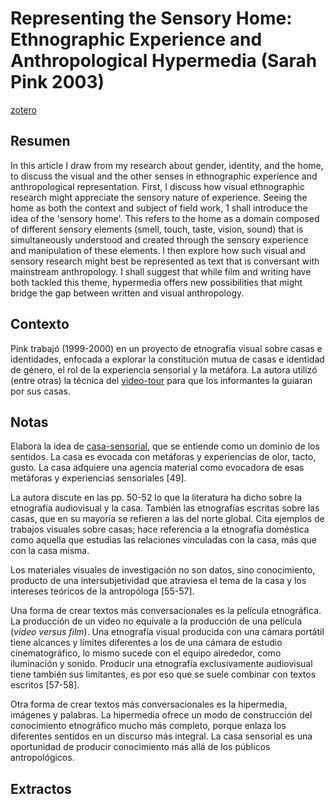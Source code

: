 # Representing the Sensory Home: Ethnographic Experience and Anthropological Hypermedia (Sarah Pink 2003)

[zotero](zotero://select/items/@pink2003)

## Resumen

In this article I draw from my research about gender, identity, and the home, to discuss the visual and the other senses in ethnographic experience and anthropological representation. First, I discuss how visual ethnographic research might appreciate the sensory nature of experience. Seeing the home as both the context and subject of field work, 1 shall introduce the idea of the 'sensory home'. This refers to the home as a domain composed of different sensory elements (smell, touch, taste, vision, sound) that is simultaneously understood and created through the sensory experience and manipulation of these elements. I then explore how such visual and sensory research might best be represented as text that is conversant with mainstream anthropology. I shall suggest that while film and writing have both tackled this theme, hypermedia offers new possibilities that might bridge the gap between written and visual anthropology.

## Contexto

Pink trabajó (1999-2000) en un proyecto de etnografía visual sobre casas e identidades, enfocada a explorar la constitución mutua de casas e identidad de género, el rol de la experiencia sensorial y la metáfora. La autora utilizó (entre otras) la técnica del [video-tour](video-tour.md) para que los informantes la guiaran por sus casas.

## Notas

Elabora la idea de [casa-sensorial](casa-sensorial.md), que se entiende como un dominio de los sentidos. La casa es evocada con metáforas y experiencias de olor, tacto, gusto. La casa adquiere una agencia material como evocadora de esas metáforas y experiencias sensoriales [49].

La autora discute en las pp. 50-52 lo que la literatura ha dicho sobre la etnografía audiovisual y la casa. También las etnografías escritas sobre las casas, que en su mayoría se refieren a las del norte global. Cita ejemplos de trabajos visuales sobre casas; hace referencia a la etnografía doméstica como aquella que estudias las relaciones vinculadas con la casa, más que con la casa misma.

Los materiales visuales de investigación no son datos, sino conocimiento, producto de una intersubjetividad que atraviesa el tema de la casa y los intereses teóricos de la antropóloga [55-57].

Una forma de crear textos más conversacionales es la película etnográfica. La producción de un video no equivale a la producción de una película (*video versus film*). Una etnografía visual producida con una cámara portátil tiene alcances y límites diferentes a los de una cámara de estudio cinematográfico, lo mismo sucede con el equipo alrededor, como iluminación y sonido. Producir una etnografía exclusivamente audiovisual tiene también sus limitantes, es por eso que se suele combinar con textos escritos [57-58].

Otra forma de crear textos más conversacionales es la hipermedia, imágenes y palabras. La hipermedia ofrece un modo de construcción del conocimiento etnográfico mucho más completo, porque enlaza los diferentes sentidos en un discurso más integral. La casa sensorial es una oportunidad de producir conocimiento más allá de los públicos antropológicos.

## Extractos
